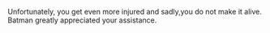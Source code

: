 Unfortunately, you get even more injured and sadly,you do not make it alive.  
Batman greatly appreciated your assistance.


